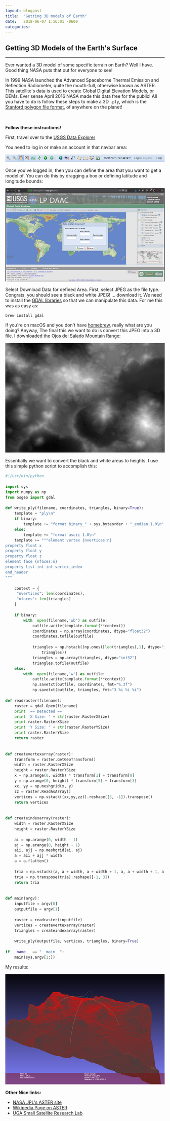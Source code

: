 ```yaml
---
layout: blogpost
title:  "Getting 3D models of Earth"
date:   2018-06-07 1:16:01 -0600
categories:
---
```


<h2>Getting 3D Models of the Earth's Surface</h2>

---

Ever wanted a 3D model of some specific terrain on Earth? Well I have. Good thing NASA puts that out for everyone to see!
<br>

In 1999 NASA launched the Advanced Spaceborne Thermal Emission and Reflection Radiometer, quite the mouth-full, otherwise known as ASTER. This satellite's data is used to create Global Digital Elevation Models, or DEMs. Ever sense April 2016 NASA made this data free for the public! All you have to do is follow these steps to make a 3D `.ply`, which is the [Stanford polygon file format](https://en.wikipedia.org/wiki/PLY_(file_format)), of anywhere on the planet!
<br><br><br>

**Follow these instructions!**
<br>

First, travel over to the [USGS Data Explorer](https://gdex.cr.usgs.gov/)
<br>

You need to log in or make an account in that navbar area:
<br>

![](/img/blog/usgs_nav.png)


Once you've logged in, then you can define the area that you want to get a model of. You can do this by dragging a box or defining latitude and longitude bounds:

![](/img/blog/usgs_01.png)


Select Download Data for defined Area. First, select JPEG as the file type. Congrats, you should see a black and white JPEG! ... download it. We need to install the [GDAL libraries](http://www.gdal.org/) so that we can manipulate this data. For me this was as easy as:

```bash
brew install gdal
```

If you're on macOS and you don't have [homebrew](https://brew.sh/), really what are you doing? Anyway, The final this we want to do is convert this JPEG into a 3D file. I downloaded the Ojos del Salado Mountain Range:

![](/img/blog/ojos_min.jpg)

Essentially we want to convert the black and white areas to heights. I use this simple python script to accomplish this:

```python
#!/usr/bin/python

import sys
import numpy as np
from osgeo import gdal

def write_ply(filename, coordinates, triangles, binary=True):
    template = "ply\n"
    if binary:
        template += "format binary_" + sys.byteorder + "_endian 1.0\n"
    else:
        template += "format ascii 1.0\n"
    template += """element vertex {nvertices:n}
property float x
property float y
property float z
element face {nfaces:n}
property list int int vertex_index
end_header
"""

    context = {
     "nvertices": len(coordinates),
     "nfaces": len(triangles)
    }

    if binary:
        with  open(filename,'wb') as outfile:
            outfile.write(template.format(**context))
            coordinates = np.array(coordinates, dtype="float32")
            coordinates.tofile(outfile)

            triangles = np.hstack((np.ones([len(triangles),1], dtype="int") * 3,
                triangles))
            triangles = np.array(triangles, dtype="int32")
            triangles.tofile(outfile)
    else:
        with  open(filename,'w') as outfile:
            outfile.write(template.format(**context))
            np.savetxt(outfile, coordinates, fmt="%.3f")
            np.savetxt(outfile, triangles, fmt="3 %i %i %i")

def readraster(filename):
    raster = gdal.Open(filename)
    print '== Detected =='
    print 'X Size: ' + str(raster.RasterXSize)
    print raster.RasterXSize
    print 'Y Size: ' + str(raster.RasterYSize)
    print raster.RasterYSize
    return raster


def createvertexarray(raster):
    transform = raster.GetGeoTransform()
    width = raster.RasterXSize
    height = raster.RasterYSize
    x = np.arange(0, width) * transform[1] + transform[0]
    y = np.arange(0, height) * transform[5] + transform[3]
    xx, yy = np.meshgrid(x, y)
    zz = raster.ReadAsArray()
    vertices = np.vstack((xx,yy,zz)).reshape([3, -1]).transpose()
    return vertices


def createindexarray(raster):
    width = raster.RasterXSize
    height = raster.RasterYSize

    ai = np.arange(0, width - 1)
    aj = np.arange(0, height - 1)
    aii, ajj = np.meshgrid(ai, aj)
    a = aii + ajj * width
    a = a.flatten()

    tria = np.vstack((a, a + width, a + width + 1, a, a + width + 1, a + 1))
    tria = np.transpose(tria).reshape([-1, 3])
    return tria


def main(argv):
    inputfile = argv[0]
    outputfile = argv[1]

    raster = readraster(inputfile)
    vertices = createvertexarray(raster)
    triangles = createindexarray(raster)

    write_ply(outputfile, vertices, triangles, binary=True)

if __name__ == "__main__":
    main(sys.argv[1:])

```

My results:

![](/img/blog/ojos3D.png)


**Other Nice links:**
* [NASA JPL's ASTER site](https://asterweb.jpl.nasa.gov/)
* [Wikipedia Page on ASTER](https://en.wikipedia.org/wiki/Advanced_Spaceborne_Thermal_Emission_and_Reflection_Radiometer)
* [UGA Small Satellite Research Lab](smallsat.uga.edu)
